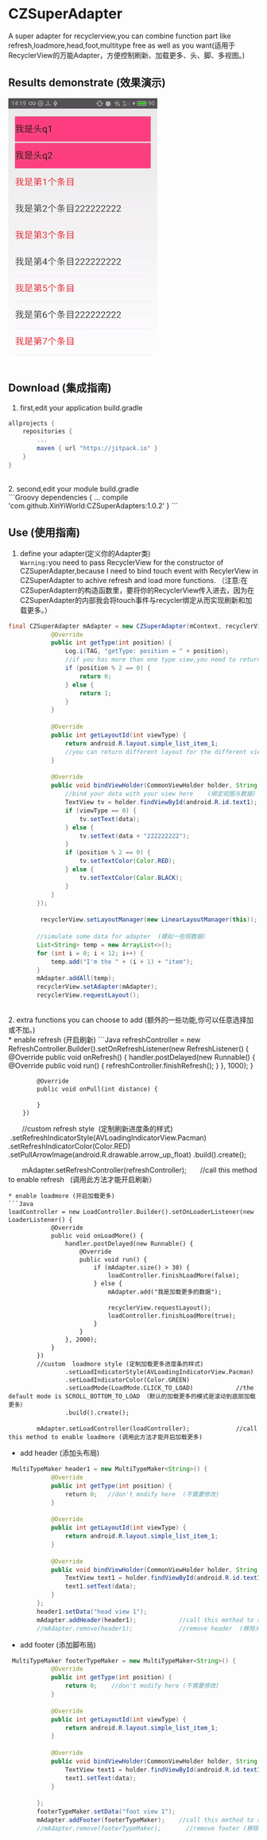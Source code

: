 CZSuperAdapter
===================================
A super adapter for recyclerview,you can combine function part like refresh,loadmore,head,foot,multitype free as well as you want(适用于RecyclerView的万能Adapter，方便控制刷新、加载更多、头、脚、多视图。)

## Results demonstrate (效果演示)
![image](https://github.com/XinYiWorld/CZSuperAdapters/blob/master/result.gif)
## Download (集成指南)
1. first,edit your application build.gradle<br />
```Groovy
allprojects {
    repositories {
        ...
        maven { url "https://jitpack.io" }
    }
}
```
<br />
2. second,edit your module build.gradle<br />
```Groovy
dependencies {
    ...
    compile 'com.github.XinYiWorld:CZSuperAdapters:1.0.2'
}
```

## Use (使用指南)
1. define your adapter(定义你的Adapter类)<br /> 
`Warning:`you need to pass RecyclerView for the constructor of CZSuperAdapter,because I need to bind touch event with RecylerView in CZSuperAdapter to achive refresh and load more functions. （注意:在CZSuperAdapterr的构造函数里，要将你的RecyclerView传入进去，因为在CZSuperAdapter的内部我会将touch事件与recycler绑定从而实现刷新和加载更多。）
```Java
final CZSuperAdapter mAdapter = new CZSuperAdapter(mContext, recyclerView, new MultiTypeMaker<String>() {
            @Override
            public int getType(int position) {
                Log.i(TAG, "getType: position = " + position);
                //if you has more than one type view,you need to return different type.  （定义你的多视图类型，如果不需要随便一个数字即可。）
                if (position % 2 == 0) {
                    return 0;
                } else {
                    return 1;
                }
            }

            @Override
            public int getLayoutId(int viewType) {
                return android.R.layout.simple_list_item_1;
                //you can return different layout for the different viewtype. （根据不同的视图类型返回对应的布局id）
            }

            @Override
            public void bindViewHolder(CommonViewHolder holder, String data, int viewType, int position) {
                //bind your data with your view here    (绑定视图与数据)
                TextView tv = holder.findViewById(android.R.id.text1);
                if (viewType == 0) {
                    tv.setText(data);
                } else {
                    tv.setText(data + "222222222");
                }
                if (position % 2 == 0) {
                    tv.setTextColor(Color.RED);
                } else {
                    tv.setTextColor(Color.BLACK);
                }
            }
        });
        
         recyclerView.setLayoutManager(new LinearLayoutManager(this));
        
        //simulate some data for adapter  (模拟一些假数据)
        List<String> temp = new ArrayList<>();
        for (int i = 0; i < 12; i++) {
            temp.add("I'm the " + (i + 1) + "item");
        }
        mAdapter.addAll(temp);
        recyclerView.setAdapter(mAdapter);
        recyclerView.requestLayout();
```
<br />
2. extra functions you can choose to add (额外的一些功能,你可以任意选择加或不加。)<br />
* enable refresh (开启刷新)
```Java
refreshController = new RefreshController.Builder().setOnRefreshListener(new RefreshListener() {
            @Override
            public void onRefresh() {
                handler.postDelayed(new Runnable() {
                    @Override
                    public void run() {
                        refreshController.finishRefresh();
                    }
                }, 1000);
            }

            @Override
            public void onPull(int distance) {

            }
        })
        //custom  refresh style  (定制刷新进度条的样式)
                .setRefreshIndicatorStyle(AVLoadingIndicatorView.Pacman)
                .setRefreshIndicatorColor(Color.RED)
                .setPullArrowImage(android.R.drawable.arrow_up_float)
                .build().create();

        mAdapter.setRefreshController(refreshController);       //call this method to enable refresh   (调用此方法才能开启刷新）
```
* enable loadmore (开启加载更多)
```Java
loadController = new LoadController.Builder().setOnLoaderListener(new LoaderListener() {
            @Override
            public void onLoadMore() {
                handler.postDelayed(new Runnable() {
                    @Override
                    public void run() {
                        if (mAdapter.size() > 30) {
                            loadController.finishLoadMore(false);
                        } else {
                            mAdapter.add("我是加载更多的数据");

                            recyclerView.requestLayout();
                            loadController.finishLoadMore(true);
                        }
                    }
                }, 2000);
            }
        })
        //custom  loadmore style (定制加载更多进度条的样式)
                .setLoadIndicatorStyle(AVLoadingIndicatorView.Pacman)
                .setLoadIndicatorColor(Color.GREEN)
                .setLoadMode(LoadMode.CLICK_TO_LOAD)            //the default mode is SCROLL_BOTTOM_TO_LOAD （默认的加载更多的模式是滚动到底部加载更多）
                .build().create();

        mAdapter.setLoadController(loadController);             //call this method to enable loadmore (调用此方法才能开启加载更多)

```
* add header (添加头布局)
```Java
 MultiTypeMaker header1 = new MultiTypeMaker<String>() {
            @Override
            public int getType(int position) {
                return 0;   //don't modify here  (不需要修改)
            }

            @Override
            public int getLayoutId(int viewType) {
                return android.R.layout.simple_list_item_1;
            }

            @Override
            public void bindViewHolder(CommonViewHolder holder, String data, int viewType, int position) {
                TextView text1 = holder.findViewById(android.R.id.text1);
                text1.setText(data);
            }
        };
        header1.setData("head view 1");
        mAdapter.addHeader(header1);            //call this method to add a header,of course,you can add more headers as you want (调用此方法添加头部,想添加几个就添加几个)
        //mAdapter.remove(header1);             //remove header  (移除头部)
```
* add footer  (添加脚布局)
```Java
 MultiTypeMaker footerTypeMaker = new MultiTypeMaker<String>() {
            @Override
            public int getType(int position) {
                return 0;    //don't modify here (不需要修改)
            }

            @Override
            public int getLayoutId(int viewType) {
                return android.R.layout.simple_list_item_1;
            }

            @Override
            public void bindViewHolder(CommonViewHolder holder, String data, int viewType, int position) {
                TextView text1 = holder.findViewById(android.R.id.text1);
                text1.setText(data);
            }

        };
        footerTypeMaker.setData("foot view 1");  
        mAdapter.addFooter(footerTypeMaker);    //call this method to add a footer,of course,you can add more footers as you want (调用此方法添加脚,想添加几个就添加几个)
        //mAdapter.remove(footerTypeMaker);       //remove footer (移除脚)
```
